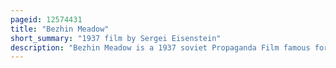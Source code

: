 ```yaml
---
pageid: 12574431
title: "Bezhin Meadow"
short_summary: "1937 film by Sergei Eisenstein"
description: "Bezhin Meadow is a 1937 soviet Propaganda Film famous for being suppressed and believed to have been destroyed before its Completion. Directed by Sergei Eisenstein it tells the Story of a young Farm Boy whose Father attempts to betray the Government for political Reasons by sabotaging the Year's Harvest and the Son's Attempts to stop his own Father to protect the soviet State Culminating in the. The Film draws its Title from a Story by ivan Turgenev but is based on the Life Story of Pavlik Morozov a young russian Boy who became a political Martyr after his Death in 1932 after he supposedly denounced his Father to soviet Government Authorities and subsequently. Pavlik Morozov was immortalized in School Programs, Poetry, Music, and Film."
---
```

